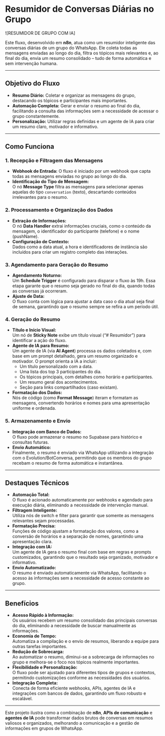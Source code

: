 # Resumidor de Conversas Diárias no Grupo

![RESUMIDOR DE GRUPO COM IA]

Este fluxo, desenvolvido em **n8n**, atua como um resumidor inteligente das conversas diárias de um grupo do WhatsApp. Ele coleta todas as mensagens enviadas ao longo do dia, filtra os tópicos mais relevantes e, ao final do dia, envia um resumo consolidado – tudo de forma automática e sem intervenção humana.

---

## Objetivo do Fluxo

- **Resumo Diário:** Coletar e organizar as mensagens do grupo, destacando os tópicos e participantes mais importantes.
- **Automação Completa:** Gerar e enviar o resumo ao final do dia, facilitando a consulta das informações sem a necessidade de acessar o grupo constantemente.
- **Personalização:** Utilizar regras definidas e um agente de IA para criar um resumo claro, motivador e informativo.

---

## Como Funciona

### 1. Recepção e Filtragem das Mensagens
- **Webhook de Entrada:** O fluxo é iniciado por um webhook que capta todas as mensagens enviadas no grupo ao longo do dia.
- **Identificação do Tipo de Mensagem:**  
  O nó **Message Type** filtra as mensagens para selecionar apenas aquelas do tipo `conversation` (texto), descartando conteúdos irrelevantes para o resumo.

### 2. Processamento e Organização dos Dados
- **Extração de Informações:**  
  O nó **Data Handler** extrai informações cruciais, como o conteúdo da mensagem, o identificador do participante (telefone) e o nome (pushName).  
- **Configuração de Contexto:**  
  Dados como a data atual, a hora e identificadores de instância são incluídos para criar um registro completo das interações.

### 3. Agendamento para Geração do Resumo
- **Agendamento Noturno:**  
  Um **Schedule Trigger** é configurado para disparar o fluxo às 19h. Essa etapa garante que o resumo seja gerado no final do dia, quando todas as conversas já ocorreram.
- **Ajuste de Data:**  
  O fluxo conta com lógica para ajustar a data caso o dia atual seja final de semana, garantindo que o resumo sempre se refira a um período útil.

### 4. Geração do Resumo
- **Título e Início Visual:**  
  Um nó de **Sticky Note** exibe um título visual (“# Resumidor”) para identificar a ação do fluxo.
- **Agente de IA para Resumo:**  
  Um agente de IA (via **AI Agent**) processa os dados coletados e, com base em um prompt detalhado, gera um resumo organizado e motivador. O prompt orienta a IA a incluir:
  - Um título personalizado com a data.
  - Uma lista dos top 3 participantes do dia.
  - Os tópicos principais, com detalhes como horário e participantes.
  - Um resumo geral dos acontecimentos.
  - Seção para links compartilhados (caso existam).
- **Formatação dos Dados:**  
  Nós de código (como **Format Message**) iteram e formatam as mensagens, convertendo horários e nomes para uma apresentação uniforme e ordenada.

### 5. Armazenamento e Envio
- **Integração com Banco de Dados:**  
  O fluxo pode armazenar o resumo no Supabase para histórico e consultas futuras.
- **Envio Automático:**  
  Finalmente, o resumo é enviado via WhatsApp utilizando a integração com o Evolution/BotConversa, permitindo que os membros do grupo recebam o resumo de forma automática e instantânea.

---

## Destaques Técnicos

- **Automação Total:**  
  O fluxo é acionado automaticamente por webhooks e agendado para execução diária, eliminando a necessidade de intervenção manual.
- **Filtragem Inteligente:**  
  Utiliza nós de switch e filter para garantir que somente as mensagens relevantes sejam processadas.
- **Formatação Precisa:**  
  Funções de código ajustam a formatação dos valores, como a conversão de horários e a separação de nomes, garantindo uma apresentação clara.
- **Integração com IA:**  
  Um agente de IA gera o resumo final com base em regras e prompts customizados, garantindo que o resultado seja organizado, motivador e informativo.
- **Envio Automatizado:**  
  O resumo é enviado automaticamente via WhatsApp, facilitando o acesso às informações sem a necessidade de acesso constante ao grupo.

---

## Benefícios

- **Acesso Rápido à Informação:**  
  Os usuários recebem um resumo consolidado das principais conversas do dia, eliminando a necessidade de buscar manualmente as informações.
- **Economia de Tempo:**  
  Automatiza a compilação e o envio de resumos, liberando a equipe para outras tarefas importantes.
- **Redução de Sobrecarga:**  
  Ao automatizar o resumo, diminui-se a sobrecarga de informações no grupo e melhora-se o foco nos tópicos realmente importantes.
- **Flexibilidade e Personalização:**  
  O fluxo pode ser ajustado para diferentes tipos de grupos e contextos, permitindo customizações conforme as necessidades dos usuários.
- **Integração Completa:**  
  Conecta de forma eficiente webhooks, APIs, agentes de IA e integrações com bancos de dados, garantindo um fluxo robusto e escalável.

---

Este projeto ilustra como a combinação de **n8n**, **APIs de comunicação** e **agentes de IA** pode transformar dados brutos de conversas em resumos valiosos e organizados, melhorando a comunicação e a gestão de informações em grupos de WhatsApp.
